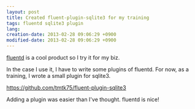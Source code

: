 ```yaml
---
layout: post
title: Created fluent-plugin-sqlite3 for my training
tags: fluentd sqlite3 plugin
lang: 
creation-date: 2013-02-28 09:06:29 +0900
modified-date: 2013-02-28 09:06:29 +0900
---
```

[fluentd][fd] is a cool product so I try it for my biz.

  [fd]: http://fluentd.org/

In the case I use it, I have to write some plugins of fluentd.
For now, as a training, I wrote a small plugin for sqlite3.

<https://github.com/tmtk75/fluent-plugin-sqlite3>


Adding a plugin was easier than I've thought.
fluentd is nice!
